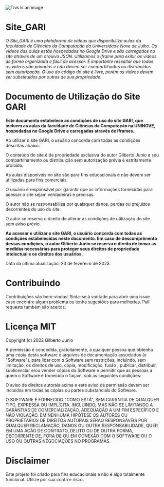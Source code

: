 ![This is an image]()
# Site_GARI
_O Site_GARI é uma plataforma de vídeos que disponibiliza aulas da faculdade de Ciências da Computação da Universidade Nove de Julho. Os vídeos das aulas estão hospedados no Google Drive e são carregados no site através de um arquivo JSON. Utilizamos o iframe para exibir os vídeos de forma organizada e fácil de acessar. É importante ressaltar que todos os vídeos são privados e não devem ser compartilhados ou distribuídos sem autorização. O uso do código do site é livre, porém os vídeos devem ser substituídos por outros de sua propriedade._

# Documento de Utilização do Site GARI

**Este documento estabelece as condições de uso do site GARI, que incluem as aulas da faculdade de Ciências da Computação na UNINOVE, hospedadas no Google Drive e carregadas através de iframes.**

Ao utilizar o site GARI, o usuário concorda com todas as condições descritas abaixo:

O conteúdo do site é de propriedade exclusiva do autor Gilberto Junio e seu compartilhamento ou distribuição sem autorização prévia é estritamente proibido.

As aulas disponíveis no site são para fins educacionais e não devem ser utilizadas para fins comerciais.

O usuário é responsável por garantir que as informações fornecidas para acessar o site sejam verdadeiras e precisas.

O autor não se responsabiliza por quaisquer danos, perdas ou prejuízos decorrentes do uso do site.

O autor se reserva o direito de alterar as condições de utilização do site sem aviso prévio.

**Ao acessar e utilizar o site GARI, o usuário concorda com todas as condições estabelecidas neste documento. Em caso de descumprimento dessas condições, o autor Gilberto Junio se reserva o direito de tomar as medidas necessárias para proteger seus direitos de propriedade intelectual e os direitos dos usuários.**

Data da última atualização: 23 de fevereiro de 2023.

# Contribuindo
Contribuições são bem-vindas! Sinta-se à vontade para abrir uma issue caso encontre algum problema ou tenha sugestões para melhorias. Pull requests também são aceitos.

# Licença MIT

Copyright (c) 2022 Gilberto Junio

A permissão é concedida, gratuitamente, a qualquer pessoa que obtenha uma cópia desta software e arquivos de documentação associados (o "Software"), para lidar com o Software sem restrições, incluindo, sem limitação, os direitos de uso, cópia, modificação, fusão , publicar, distribuir, sublicenciar e/ou vender cópias do Software e permitir que as pessoas a quem o Software é fornecido o façam, sob as seguintes condições:

O aviso de direitos autorais acima e este aviso de permissão devem ser incluídos em todas as cópias ou partes substanciais do Software.

O SOFTWARE É FORNECIDO "COMO ESTÁ", SEM GARANTIA DE QUALQUER TIPO, EXPRESSA OU IMPLÍCITA, INCLUINDO, MAS NÃO SE LIMITANDO A GARANTIAS DE COMERCIALIZAÇÃO, ADEQUAÇÃO A UM FIM ESPECÍFICO E NÃO VIOLAÇÃO. EM NENHUMA HIPÓTESE OS AUTORES OU PROPRIETÁRIOS DE DIREITOS AUTORAIS SERÃO RESPONSÁVEIS POR QUALQUER RECLAMAÇÃO, DANOS OU OUTRA RESPONSABILIDADE, QUER EM UMA AÇÃO DE CONTRATO, DELITO OU DE OUTRA FORMA, DECORRENTE DE, FORA DE OU EM CONEXÃO COM O SOFTWARE OU O USO OU OUTRAS NEGOCIAÇÕES NO PROGRAMAS.


# Disclaimer
Este projeto foi criado para fins educacionais e não é algo totalmente funcional. Utilize por sua conta e risco.

